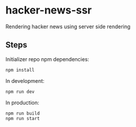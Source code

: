 # hacker-news-ssr

Rendering hacker news using server side rendering

## Steps

Initializer repo npm dependencies:

```
npm install
```

In development:

```
npm run dev
```

In production:

```
npm run build
npm run start
```
